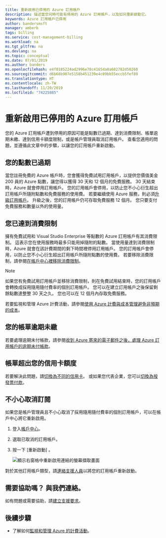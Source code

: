 ```yaml
---
title: 重新啟用已停用的 Azure 訂用帳戶
description: 描述當您何時可能有停用的 Azure 訂用帳戶，以及如何重新啟動它。
keywords: Azure 訂用帳戶已停用
author: bandersmsft
manager: amberb
tags: billing
ms.service: cost-management-billing
ms.workload: na
ms.tgt_pltfrm: na
ms.devlang: na
ms.topic: conceptual
ms.date: 07/01/2019
ms.author: banders
ms.openlocfilehash: e4f0185224ad2996e78c4165da8a682782d50260
ms.sourcegitcommit: d6b68b907e5158b451239e4c09bb55eccb5fef89
ms.translationtype: HT
ms.contentlocale: zh-TW
ms.lasthandoff: 11/20/2019
ms.locfileid: "74225885"
---
```

# <a name="reactivate-a-disabled-azure-subscription"></a>重新啟用已停用的 Azure 訂用帳戶

您的 Azure 訂用帳戶遭到停用的原因可能是點數已過期、達到消費限制、帳單逾期未繳、達到信用卡額度限制，或是帳戶管理員取消訂用帳戶。 查看您適用的問題，並遵循此文章中的步驟，以讓您的訂用帳戶重新啟動。

## <a name="your-credit-is-expired"></a>您的點數已過期

當您註冊免費的 Azure 帳戶時，您會獲得免費試用訂用帳戶，以提供您價值美金 200 員的 Azure 點數，讓您得以獲得 30 天和 12 個月的免費服務。 30 天結束時，Azure 就會停用訂用帳戶。 您的訂用帳戶會停用，以防止您不小心衍生超出訂用帳戶所隨附點數和免費服務的使用費。 若要繼續使用 Azure 服務，則必須[升級訂用帳戶](billing-upgrade-azure-subscription.md)。 升級之後，您的訂用帳戶仍可存取免費服務 12 個月。 您只要支付免費服務和數量以外的使用量。

## <a name="you-reached-your-spending-limit"></a>您已達到消費限制

擁有免費試用和 Visual Studio Enterprise 等點數的 Azure 訂用帳戶有其消費限制。 這表示您在使用服務時最多只能用掉隨附的點數。 當使用量達到消費限制時，Azure 就會在該計費期間的剩下時間裡停用訂用帳戶。 您的訂用帳戶會停用，以防止您不小心衍生超出訂用帳戶所隨附點數的使用費。 若要移除消費限制，請參閱[在帳戶中心裡移除消費限制](billing-spending-limit.md#remove)。

> [!NOTE]
> 如果您有免費試用訂用帳戶並移除消費限制，則在免費試用結束時，您的訂用帳戶會轉換成採用隨用隨付費率的個別訂用帳戶。 您可以在建立訂用帳戶之後保留剩餘點數達整整 30 天之久。 您也可以在 12 個月內存取免費服務。

若要監視和管理 Azure 計費活動，請參閱[使用 Azure 計費與成本管理避免非預期的成本](billing-getting-started.md)。


## <a name="your-bill-is-past-due"></a>您的帳單逾期未繳

若要處理逾期未付帳款，請參閱[收到 Azure 寄來的電子郵件之後，處理 Azure 訂用帳戶的逾期未付帳款](billing-azure-subscription-past-due-balance.md)。

## <a name="the-bill-exceeds-your-credit-card-limit"></a>帳單超出您的信用卡額度

若要解決此問題，請[切換為不同的信用卡](billing-how-to-change-credit-card.md)。 或如果您代表企業，您可以[切換為按發票付款](billing-how-to-pay-by-invoice.md)。

## <a name="the-subscription-was-accidentally-canceled"></a>不小心取消訂閱

如果您是帳戶管理員且不小心取消了採用隨用隨付費率的個別訂用帳戶，可以在帳戶中心將它重新啟用。

1. 登入[帳戶中心](https://account.windowsazure.com/Subscriptions)。
1. 選取已取消的訂用帳戶。
1. 按一下 [重新啟動]  。

    ![顯示右窗格中重新啟用連結的螢幕擷取畫面](./media/billing-how-to-cancel-azure-subscription/reactivate-sub.png)

對於其他訂用帳戶類型，請[連絡支援人員](https://portal.azure.com/?#blade/Microsoft_Azure_Support/HelpAndSupportBlade)以將您的訂用帳戶重新啟動。

## <a name="need-help-contact-us"></a>需要協助嗎？ 與我們連絡。

如有問題或需要協助，請[建立支援要求](https://go.microsoft.com/fwlink/?linkid=2083458)。

## <a name="next-steps"></a>後續步驟
- 了解如何[監視和管理 Azure 的計費活動](billing-getting-started.md)。
